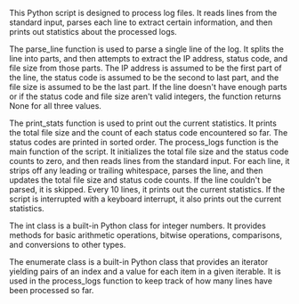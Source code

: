 This Python script is designed to process log files. It reads lines from the standard input, parses each line to extract certain information, and then prints out statistics about the processed logs.

The parse_line function is used to parse a single line of the log. It splits the line into parts, and then attempts to extract the IP address, status code, and file size from those parts. The IP address is assumed to be the first part of the line, the status code is assumed to be the second to last part, and the file size is assumed to be the last part. If the line doesn't have enough parts or if the status code and file size aren't valid integers, the function returns None for all three values.

The print_stats function is used to print out the current statistics. It prints the total file size and the count of each status code encountered so far. The status codes are printed in sorted order.
The process_logs function is the main function of the script. It initializes the total file size and the status code counts to zero, and then reads lines from the standard input. For each line, it strips off any leading or trailing whitespace, parses the line, and then updates the total file size and status code counts. If the line couldn't be parsed, it is skipped. Every 10 lines, it prints out the current statistics. If the script is interrupted with a keyboard interrupt, it also prints out the current statistics.

The int class is a built-in Python class for integer numbers. It provides methods for basic arithmetic operations, bitwise operations, comparisons, and conversions to other types.

The enumerate class is a built-in Python class that provides an iterator yielding pairs of an index and a value for each item in a given iterable. It is used in the process_logs function to keep track of how many lines have been processed so far.
